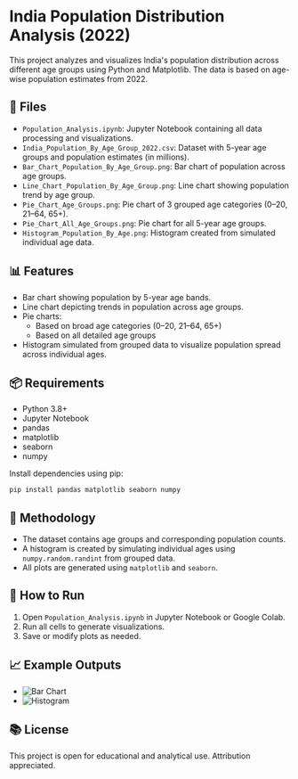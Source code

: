 # India Population Distribution Analysis (2022)

This project analyzes and visualizes India's population distribution across different age groups using Python and Matplotlib. The data is based on age-wise population estimates from 2022.

## 📁 Files

- `Population_Analysis.ipynb`: Jupyter Notebook containing all data processing and visualizations.
- `India_Population_By_Age_Group_2022.csv`: Dataset with 5-year age groups and population estimates (in millions).
- `Bar_Chart_Population_By_Age_Group.png`: Bar chart of population across age groups.
- `Line_Chart_Population_By_Age_Group.png`: Line chart showing population trend by age group.
- `Pie_Chart_Age_Groups.png`: Pie chart of 3 grouped age categories (0–20, 21–64, 65+).
- `Pie_Chart_All_Age_Groups.png`: Pie chart for all 5-year age groups.
- `Histogram_Population_By_Age.png`: Histogram created from simulated individual age data.

## 📊 Features

- Bar chart showing population by 5-year age bands.
- Line chart depicting trends in population across age groups.
- Pie charts:
  - Based on broad age categories (0–20, 21–64, 65+)
  - Based on all detailed age groups
- Histogram simulated from grouped data to visualize population spread across individual ages.

## 📦 Requirements

- Python 3.8+
- Jupyter Notebook
- pandas
- matplotlib
- seaborn
- numpy

Install dependencies using pip:

```bash
pip install pandas matplotlib seaborn numpy
```

## 🧠 Methodology

- The dataset contains age groups and corresponding population counts.
- A histogram is created by simulating individual ages using `numpy.random.randint` from grouped data.
- All plots are generated using `matplotlib` and `seaborn`.

## 📌 How to Run

1. Open `Population_Analysis.ipynb` in Jupyter Notebook or Google Colab.
2. Run all cells to generate visualizations.
3. Save or modify plots as needed.

## 📈 Example Outputs

- ![Bar Chart](Bar_Chart_Population_By_Age_Group.png)
- ![Histogram](Histogram_Population_By_Age.png)

## 📚 License

This project is open for educational and analytical use. Attribution appreciated.